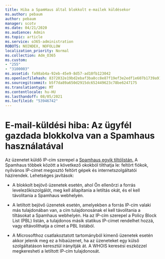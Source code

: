 ```yaml
---
title: Hiba a SpamHaus által blokkolt e-mailek küldésekor
ms.author: pebaum
author: pebaum
manager: scotv
ms.date: 04/21/2020
ms.audience: Admin
ms.topic: article
ms.service: o365-administration
ROBOTS: NOINDEX, NOFOLLOW
localization_priority: Normal
ms.collection: Adm_O365
ms.custom:
- "255"
- "3100003"
ms.assetid: fa98ab4a-92eb-45e9-8d57-ad10fb123042
ms.openlocfilehash: 8372032e19bd2ebaf3ba8cc8e87f19ef3e2edf1e607b1739a919f6dcc443cd97
ms.sourcegitcommit: b5f7da89a650d2915dc652449623c78be6247175
ms.translationtype: MT
ms.contentlocale: hu-HU
ms.lasthandoff: 08/05/2021
ms.locfileid: "53946742"
---
```

# <a name="error-sending-email-client-host-blocked-using-spamhaus"></a>E-mail-küldési hiba: Az ügyfél gazdada blokkolva van a Spamhaus használatával

Az üzenetet küldő IP-cím szerepel a [Spamhaus egyik tiltólistán.](https://go.microsoft.com/fwlink/p/?linkid=123245) A Spamhaus többek között a következő okokból tilthatja le: feltört fiókok, nyilvános IP-címet megosztó feltört gépek és internetszolgáltatói házirendek. Lehetséges javítások:
  
- A blokkolt bejövő üzenetek esetén, ahol Ön ellenőrzi a forrás levelezőkiszolgálót, meg kell állapítania a letiltás okát, és el kell távolítania a Spamhaus webhelyén.

- A letiltott bejövő üzenetek esetén, amelyekben a forrás IP-cím valaki más tulajdonában van, a cím tulajdonosának el kell távolítania a tiltásokat a Spamhaus webhelyén. Ha az IP-cím szerepel a Policy Block List (PBL) listán, a tulajdonos másik statikus IP-címet rendelhet hozzá, vagy eltávolíthatja a címet a PBL listából.

- A Microsofthoz csatlakoztatott tartományból kimenő üzenetek esetén akkor jelenik meg ez a hibaüzenet, ha az üzeneteket egy külső szolgáltatáson keresztül irányítják át. A WHOIS keresési eszközzel megkeresheti a letiltott IP-cím tulajdonosát.
